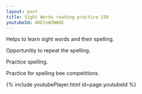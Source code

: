 ```yaml
---
layout: post
title: Sight Words reading practice 150
youtubeId: AKEYvWZWW8E
---
```

 
 
Helps to learn sight words and their spelling.

Opportunitiy to repeat the spelling. 

Practice spelling. 
 
Practice for spelling bee competitions. 
 
{% include youtubePlayer.html id=page.youtubeId %}
 
 
